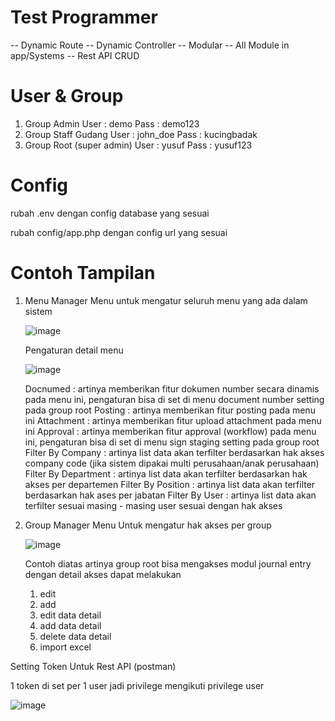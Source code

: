 # Test Programmer 
-- Dynamic Route 
-- Dynamic Controller 
-- Modular 
-- All Module in app/Systems 
-- Rest API CRUD

# User & Group 
1. Group Admin 
    User : demo 
    Pass : demo123 
2. Group Staff Gudang 
    User : john_doe 
    Pass : kucingbadak
3. Group Root (super admin)
    User : yusuf 
    Pass : yusuf123
    
# Config 
rubah .env dengan config database yang sesuai 

rubah config/app.php dengan config url yang sesuai 


# Contoh Tampilan 

1. Menu Manager 
   Menu untuk mengatur seluruh menu yang ada dalam sistem 
   
   ![image](https://user-images.githubusercontent.com/89963599/132788838-f0d22b2c-7861-4957-81a3-0d8302e840fb.png)

   Pengaturan detail menu 
   
   ![image](https://user-images.githubusercontent.com/89963599/132788910-6d5067e1-c666-4952-b9b1-9eb21f0cfdd2.png)
   
   Docnumed  		: artinya memberikan fitur dokumen number secara dinamis pada menu ini, pengaturan bisa di set di menu document number setting pada group root 
   Posting   		: artinya memberikan fitur posting pada menu ini
   Attachment 		: artinya memberikan fitur upload attachment pada menu ini 
   Approval  		: artinya memberikan fitur approval (workflow) pada menu ini, pengaturan bisa di set di menu sign staging setting pada group root
   Filter By Company 	: artinya list data akan terfilter berdasarkan hak akses company code (jika sistem dipakai multi perusahaan/anak perusahaan)
   Filter By Department : artinya list data akan terfilter berdasarkan hak akses per departemen 
   Filter By Position   : artinya list data akan terfilter berdasarkan hak ases per jabatan 
   Filter By User	: artinya list data akan terfilter sesuai masing - masing user sesuai dengan hak akses 
   
2. Group Manager 
   Menu Untuk mengatur hak akses per group 
   
   ![image](https://user-images.githubusercontent.com/89963599/132789795-d9713df5-ac15-45ca-85e1-80699c909b65.png)
   
   Contoh diatas artinya group root bisa mengakses modul journal entry dengan detail akses dapat melakukan 
   1. edit 
   2. add
   3. edit data detail 
   4. add data detail 
   5. delete data detail 
   6. import excel 


   



Setting Token Untuk Rest API (postman) 

1 token di set per 1 user jadi privilege mengikuti privilege user 

![image](https://user-images.githubusercontent.com/89963599/131812671-51292bbc-9d97-4440-8a48-bba0a4ffef9f.png)


